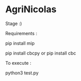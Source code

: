 # AgriNicolas
Stage :)

Requirements :

pip install mip

pip install cbcpy     or    pip install cbc

To execute :

python3 test.py
